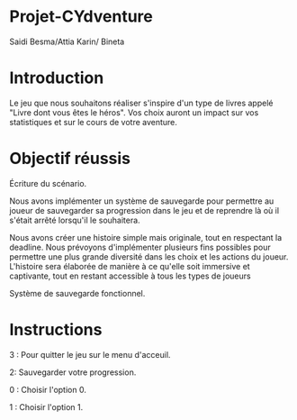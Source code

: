# Projet-CYdventure
Saidi Besma/Attia Karin/ Bineta

# Introduction
Le jeu que nous souhaitons réaliser s'inspire d'un type de livres appelé "Livre dont vous êtes le héros". Vos choix auront un impact sur vos statistiques et sur le cours de votre aventure. 

# Objectif réussis

Écriture du scénario.

Nous avons implémenter un système de sauvegarde pour permettre au joueur de sauvegarder sa progression dans le jeu et de reprendre là où il s'était arrêté lorsqu'il le souhaitera.

Nous avons créer une histoire simple mais originale, tout en respectant la deadline. Nous prévoyons d'implémenter plusieurs fins possibles pour permettre une plus grande diversité dans les choix et les actions du joueur. L'histoire sera élaborée de manière à ce qu'elle soit immersive et captivante, tout en restant accessible à tous les types de joueurs

Système de sauvegarde fonctionnel.

# Instructions

3 : Pour quitter le jeu sur le menu d'acceuil.

2: Sauvegarder votre progression.

0 : Choisir l'option 0.

1 : Choisir l'option 1.

